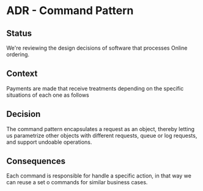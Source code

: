 # ADR - Command Pattern

## Status

We're reviewing the design decisions of software that processes Online ordering.

## Context

Payments are made that receive treatments depending on the specific situations of each one as follows

## Decision

The command pattern encapsulates a request as an object, thereby letting us parametrize other objects with different requests, queue or log requests, and support undoable operations.

## Consequences

Each command is responsible for handle a specific action, in that way we can reuse a set o commands for similar business cases.